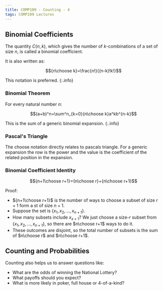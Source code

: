 ```yaml
---
title: COMP109 - Counting - 4
tags: COMP109 Lectures
---
```

## Binomial Coefficients
The quantity $C(n,k)$, which gives the number of $k$-combinations of a set of size $n$, is called a binomial coefficient.

It is also written as:

$${n\choose k}=\frac{n!}{(n-k)!k!}$$

This notation is preferred.
{:.info}

### Binomial Theorem
For every natural number $n$:

$$(a+b)^n=\sum^n_{k=0}{n\choose k}a^kb^{n-k}$$

This is the sum of a generic binomial expansion.
{:.info}

### Pascal's Triangle
The choose notation directly relates to pascals triangle. For a generic expansion the row is the power and the value is the coefficient of the related position in the expansion.

### Binomial Coefficient Identity

$${n+1\choose r+1}={n\choose r}+{n\choose r+1}$$

Proof:

* ${n+1\choose r+1}$ is the number of ways to choose a subset of size $r+1$ form a st of size $n+1$.
* Suppose the set is $\{x_1,x_2,\ldots,x_{n+1}\}$.
* How many subsets include $x_{x+1}$? We just choose a size-$r$ subset from $\{x_1,x_2,\ldots,x_{n+1}\}$, so there are $n\choose r+1$ ways to do it.
* These outcomes are disjoint, so the total number of subsets is the sum of $n\choose r$ and $n\choose r+1$.

## Counting and Probabilities
Counting also helps us to answer questions like:

* What are the odds of winning the National Lottery?
* What payoffs should you expect?
* What is more likely in poker, full house or 4-of-a-kind? 	